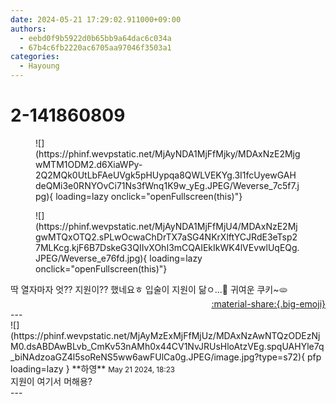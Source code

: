 ```yaml
---
date: 2024-05-21 17:29:02.911000+09:00
authors:
  - eebd0f9b5922d0b65bb9a64dac6c034a
  - 67b4c6fb2220ac6705aa97046f3503a1
categories:
  - Hayoung
---
```


# 2-141860809

<div class="post-container" markdown="1">
<div class="content-container md-sidebar__scrollwrap" markdown="1">


<figure markdown="1">
![](https://phinf.wevpstatic.net/MjAyNDA1MjFfMjky/MDAxNzE2MjgwMTM1ODM2.d6XiaWPy-2Q2MQk0UtLbFAeUVgk5pHUypqa8QWLVEKYg.3I1fcUyewGAHdeQMi3e0RNYOvCi71Ns3fWnq1K9w_yEg.JPEG/Weverse_7c5f7.jpg){ loading=lazy onclick="openFullscreen(this)"}
</figure>

<figure markdown="1">
![](https://phinf.wevpstatic.net/MjAyNDA1MjFfMjU4/MDAxNzE2MjgwMTQxOTQ2.sPLwOcwaChDrTX7aSG4NKrXlftYCJRdE3eTsp27MLKcg.kjF6B7DskeG3QIIvXOhI3mCQAIEkIkWK4lVEvwlUqEQg.JPEG/Weverse_e76fd.jpg){ loading=lazy onclick="openFullscreen(this)"}
</figure>
딱 열자마자 엇?? 지원이?? 했네요ㅎ 입술이 지원이 닮ㅇ...🤭 귀여운 쿠키~🫓

</div>
</div>

<div style="text-align: right;" markdown="1">
<a href="https://weverse.io/fromis9/fanpost/2-141860809" style="text-align: right;">:material-share:{.big-emoji}</a>
</div>
---

<div class="comments-container md-sidebar__scrollwrap" markdown="1">
<div class="comment" markdown="1">
<div class='id-container' markdown="1">
![](https://phinf.wevpstatic.net/MjAyMzExMjFfMjUz/MDAxNzAwNTQzODEzNjM0.dsABDAwBLvb_CmKv53nAMh0x44CV1NvJRUsHloAtzVEg.spqUAHYle7q_biNAdzoaGZ4l5soReNS5ww6awFUlCa0g.JPEG/image.jpg?type=s72){ pfp loading=lazy }
**<span class="artist">하영</span>** <small>May 21 2024, 18:23</small><br>
</div>
<div class='comment-body' markdown="1">
지원이 여기서 머해용?
</div>
</div>
</div>
---
